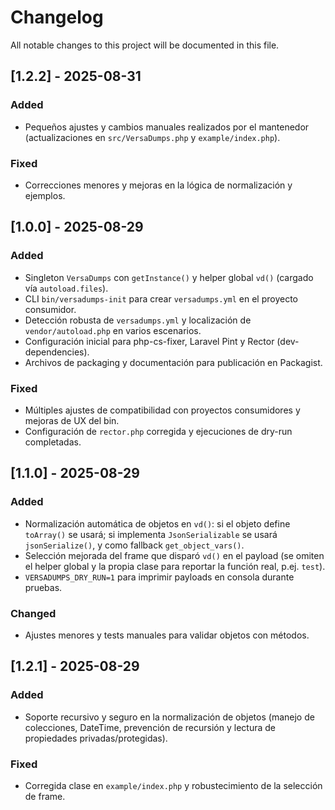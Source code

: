 # Changelog

All notable changes to this project will be documented in this file.

## [1.2.2] - 2025-08-31
### Added
- Pequeños ajustes y cambios manuales realizados por el mantenedor (actualizaciones en `src/VersaDumps.php` y `example/index.php`).

### Fixed
- Correcciones menores y mejoras en la lógica de normalización y ejemplos.


## [1.0.0] - 2025-08-29
### Added
- Singleton `VersaDumps` con `getInstance()` y helper global `vd()` (cargado vía `autoload.files`).
- CLI `bin/versadumps-init` para crear `versadumps.yml` en el proyecto consumidor.
- Detección robusta de `versadumps.yml` y localización de `vendor/autoload.php` en varios escenarios.
- Configuración inicial para php-cs-fixer, Laravel Pint y Rector (dev-dependencies).
- Archivos de packaging y documentación para publicación en Packagist.

### Fixed
- Múltiples ajustes de compatibilidad con proyectos consumidores y mejoras de UX del bin.
- Configuración de `rector.php` corregida y ejecuciones de dry-run completadas.

## [1.1.0] - 2025-08-29
### Added
- Normalización automática de objetos en `vd()`: si el objeto define `toArray()` se usará; si implementa `JsonSerializable` se usará `jsonSerialize()`, y como fallback `get_object_vars()`.
- Selección mejorada del frame que disparó `vd()` en el payload (se omiten el helper global y la propia clase para reportar la función real, p.ej. `test`).
- `VERSADUMPS_DRY_RUN=1` para imprimir payloads en consola durante pruebas.

### Changed
- Ajustes menores y tests manuales para validar objetos con métodos.

## [1.2.1] - 2025-08-29
### Added
- Soporte recursivo y seguro en la normalización de objetos (manejo de colecciones, DateTime, prevención de recursión y lectura de propiedades privadas/protegidas).

### Fixed
- Corregida clase en `example/index.php` y robustecimiento de la selección de frame.

